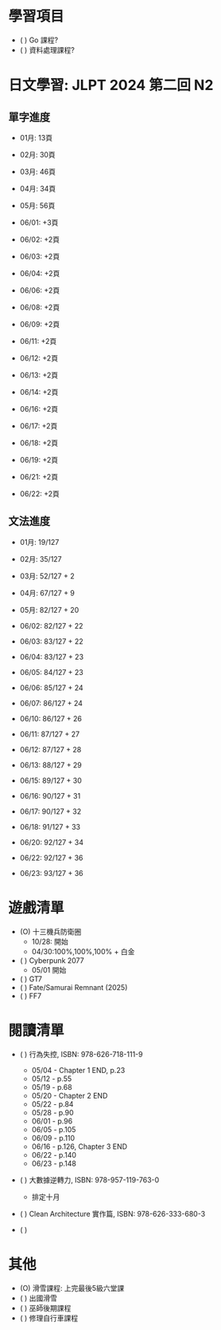 
# 學習項目

- ( ) Go 課程?
- ( ) 資料處理課程?

# 日文學習: JLPT 2024 第二回 N2

## 單字進度

- 01月: 13頁
- 02月: 30頁
- 03月: 46頁
- 04月: 34頁
- 05月: 56頁

- 06/01: +3頁
- 06/02: +2頁
- 06/03: +2頁
- 06/04: +2頁
- 06/06: +2頁
- 06/08: +2頁
- 06/09: +2頁
- 06/11: +2頁
- 06/12: +2頁
- 06/13: +2頁
- 06/14: +2頁
- 06/16: +2頁
- 06/17: +2頁
- 06/18: +2頁
- 06/19: +2頁
- 06/21: +2頁
- 06/22: +2頁

## 文法進度

- 01月: 19/127
- 02月: 35/127
- 03月: 52/127 + 2
- 04月: 67/127 + 9
- 05月: 82/127 + 20

- 06/02: 82/127 + 22
- 06/03: 83/127 + 22
- 06/04: 83/127 + 23
- 06/05: 84/127 + 23
- 06/06: 85/127 + 24
- 06/07: 86/127 + 24
- 06/10: 86/127 + 26
- 06/11: 87/127 + 27
- 06/12: 87/127 + 28
- 06/13: 88/127 + 29
- 06/15: 89/127 + 30
- 06/16: 90/127 + 31
- 06/17: 90/127 + 32
- 06/18: 91/127 + 33
- 06/20: 92/127 + 34
- 06/22: 92/127 + 36
- 06/23: 93/127 + 36

# 遊戲清單

- (O) 十三機兵防衛圈
  - 10/28: 開始
  - 04/30:100%,100%,100% + 白金
- ( ) Cyberpunk 2077 
  - 05/01 開始
- ( ) GT7
- ( ) Fate/Samurai Remnant (2025)
- ( ) FF7

# 閱讀清單

- ( ) 行為失控, ISBN: 978-626-718-111-9
  - 05/04 - Chapter 1 END, p.23
  - 05/12 - p.55
  - 05/19 - p.68
  - 05/20 - Chapter 2 END
  - 05/22 - p.84
  - 05/28 - p.90
  - 06/01 - p.96
  - 06/05 - p.105
  - 06/09 - p.110
  - 06/16 - p.126, Chapter 3 END
  - 06/22 - p.140
  - 06/23 - p.148
  
- ( ) 大數據逆轉力, ISBN: 978-957-119-763-0
  - 排定十月
- ( ) Clean Architecture 實作篇, ISBN: 978-626-333-680-3
- ( )

# 其他

- (O) 滑雪課程: 上完最後5級六堂課
- ( ) 出國滑雪
- ( ) 巫師後期課程
- ( ) 修理自行車課程

